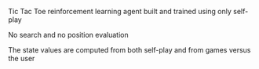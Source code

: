 Tic Tac Toe reinforcement learning agent built and trained using only self-play

No search and no position evaluation

The state values are computed from both self-play and from games versus the user